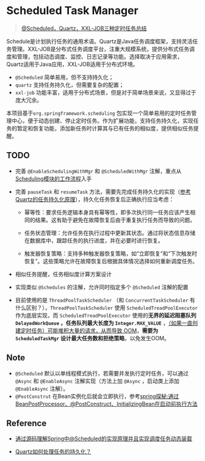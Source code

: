 # Scheduled Task Manager

> [@Scheduled，Quartz，XXL-JOB三种定时任务总结](https://blog.csdn.net/m0_72075879/article/details/134794515)

Schedule是计划执行任务的通用术语。Quartz是Java任务调度框架，支持灵活任务管理。XXL-JOB是分布式任务调度平台，注重大规模系统，提供分布式任务调度和管理，包括动态调度、监控、日志记录等功能。选择取决于应用需求，Quartz适用于Java应用，XXL-JOB适用于分布式环境。

- `@Scheduled` 简单易用，但不支持持久化；
- `quartz` 支持任务持久化，但需要复杂的配置；
- `xxl-job` 功能丰富，适用于分布式场景，但是对于简单场景来说，又显得过于庞大冗余。

本项目基于`org.springframework.scheduling` 包实现一个简单易用的定时任务管理中心，便于动态创建、停止定时任务。作为扩展功能，支持任务持久化，实现任务的暂定和恢复功能，添加新任务时计算其与已有任务的相似度，提供相似任务提醒。



## TODO

- 完善 `@EnableSchedulingWithMgr` 和 `@ScheduledWithMgr` 注解，重点从[Scheduling模块的工作流程](#Scheduled的实现原理)入手

- 完善 `pauseTask` 和 `resumeTask` 方法，需要先完成任务持久化的实现（[参考Quartz的任务持久化原理](#Quartz任务持久化)），持久化任务恢复后正确执行应当考虑：
  - 幂等性：要求任务逻辑本身具有幂等性，即多次执行同一任务应该产生相同的结果。这有助于避免在故障恢复后由于重复执行任务而导致的问题。

  - 任务状态管理：允许任务在执行过程中更新其状态。通过将状态信息存储在数据库中，跟踪任务的执行进度，并在必要时进行恢复。

  - 触发器恢复策略：支持多种触发器恢复策略，如“立即恢复”和“下次触发时恢复”。这些策略允许在故障恢复后根据具体情况选择如何重新调度任务。


- 相似任务提醒，任务相似度计算方案设计
- 实现类似 `@Schedules` 的注解，允许同时指定多个 `@Scheduled` 注解的配置
- 目前使用的是 `ThreadPoolTaskScheduler` （和 `ConcurrentTaskScheduler` 有什么区别？），`ThreadPoolTaskScheduler` 使用 `ScheduledTreadPoolExecutor` 作为底层实现，而 `ScheduledTreadPoolExecutor` 使用的**无界的延迟阻塞队列 `DelayedWorkQueue` **，任务队列**最大长度为 `Integer.MAX_VALUE`** ，<u>（如果一直创建定时任务）可能堆积大量的请求，从而导致 OOM</u>，**需要为 `ScheduledTaskMgr` 设计最大任务数和拒绝策略**，以免发生OOM。



## Note

- `@Scheduled` 默认以单线程模式执行，若需要并发执行定时任务，可以通过 `@Async` 和 `@EnableAsync` 注解实现（方法上加 `@Async` ，启动类上添加 `@EnableAsync` 注解）。
- `@PostConstrut` 在Bean实例化后就会立即执行，参考[spring探秘:通过BeanPostProcessor、@PostConstruct、InitializingBean在启动前执行方法](https://www.cnblogs.com/feng-gamer/p/12001205.html)

 

## Reference

<span id="Scheduled的实现原理"></span>

- [通过源码理解Spring中@Scheduled的实现原理并且实现调度任务动态装载](https://www.cnblogs.com/throwable/p/12616945.html)

<span id="Quartz任务持久化"></span>

- [Quartz如何处理任务的持久化？](https://blog.csdn.net/u012680662/article/details/136927337#:~:text=Quartz%E9%80%9A%E8%BF%87%E9%9B%86%E6%88%90%E6%95%B0%E6%8D%AE%E5%BA%93%E6%94%AF%E6%8C%81%E6%9D%A5%E5%AE%9E%E7%8E%B0%E4%BB%BB%E5%8A%A1%E7%9A%84%E6%8C%81%E4%B9%85%E5%8C%96%E3%80%82,%E5%85%B7%E4%BD%93%E6%9D%A5%E8%AF%B4%EF%BC%8CQuartz%E4%BD%BF%E7%94%A8JobStore%E6%9D%A5%E5%AD%98%E5%82%A8%E5%92%8C%E7%AE%A1%E7%90%86%E4%BB%BB%E5%8A%A1%E7%9A%84%E7%9B%B8%E5%85%B3%E4%BF%A1%E6%81%AF%EF%BC%8C%E5%8C%85%E6%8B%AC%E4%BB%BB%E5%8A%A1%E7%9A%84%E5%AE%9A%E4%B9%89%E3%80%81%E7%8A%B6%E6%80%81%E3%80%81%E8%A7%A6%E5%8F%91%E5%99%A8%E7%9A%84%E8%AE%BE%E7%BD%AE%E7%AD%89%E3%80%82%20%E9%80%9A%E8%BF%87%E5%B0%86%E8%BF%99%E4%BA%9B%E4%BF%A1%E6%81%AF%E5%AD%98%E5%82%A8%E5%9C%A8%E6%95%B0%E6%8D%AE%E5%BA%93%E4%B8%AD%EF%BC%8CQuartz%E8%83%BD%E5%A4%9F%E5%9C%A8%E7%B3%BB%E7%BB%9F%E9%87%8D%E5%90%AF%E6%88%96%E6%95%85%E9%9A%9C%E6%81%A2%E5%A4%8D%E5%90%8E%E9%87%8D%E6%96%B0%E5%8A%A0%E8%BD%BD%E4%BB%BB%E5%8A%A1%EF%BC%8C%E5%B9%B6%E7%A1%AE%E4%BF%9D%E4%BB%BB%E5%8A%A1%E8%83%BD%E5%A4%9F%E6%AD%A3%E7%A1%AE%E6%89%A7%E8%A1%8C%E3%80%82)

